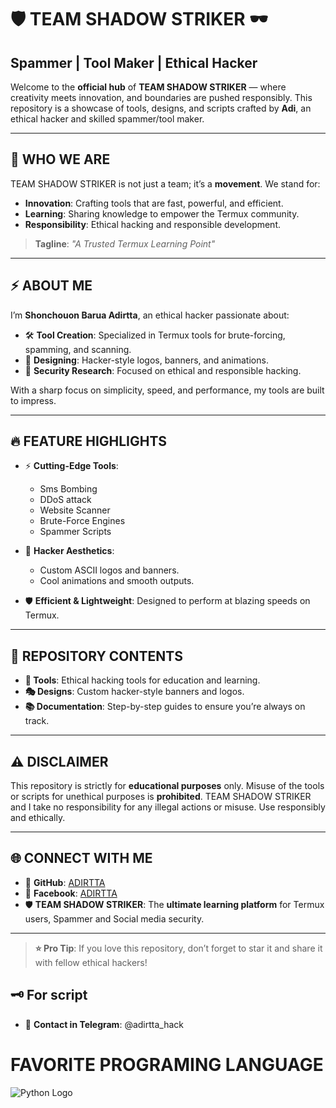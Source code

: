 # 🛡️ TEAM SHADOW STRIKER 🕶️  
## **Spammer | Tool Maker | Ethical Hacker**  

Welcome to the **official hub** of **TEAM SHADOW STRIKER** — where creativity meets innovation, and boundaries are pushed responsibly. This repository is a showcase of tools, designs, and scripts crafted by **Adi**, an ethical hacker and skilled spammer/tool maker.  

---

## 🌌 **WHO WE ARE**  
TEAM SHADOW STRIKER is not just a team; it’s a **movement**. We stand for:  
- **Innovation**: Crafting tools that are fast, powerful, and efficient.  
- **Learning**: Sharing knowledge to empower the Termux community.  
- **Responsibility**: Ethical hacking and responsible development.  

> **Tagline**: *"A Trusted Termux Learning Point"*  

---

## ⚡ **ABOUT ME**  
I’m **Shonchouon Barua Adirtta**, an ethical hacker passionate about:  
- 🛠️ **Tool Creation**: Specialized in Termux tools for brute-forcing, spamming, and scanning.  
- 🎨 **Designing**: Hacker-style logos, banners, and animations.  
- 🔐 **Security Research**: Focused on ethical and responsible hacking.  

With a sharp focus on simplicity, speed, and performance, my tools are built to impress.  

---

## 🔥 **FEATURE HIGHLIGHTS**  
- ⚡ **Cutting-Edge Tools**:  
  - Sms Bombing
  - DDoS attack 
  - Website Scanner  
  - Brute-Force Engines  
  - Spammer Scripts  

- 🎨 **Hacker Aesthetics**:  
  - Custom ASCII logos and banners.  
  - Cool animations and smooth outputs.  

- 🛡️ **Efficient & Lightweight**: Designed to perform at blazing speeds on Termux.  

---

## 🧰 **REPOSITORY CONTENTS**  
- **🚀 Tools**: Ethical hacking tools for education and learning.  
- **🎭 Designs**: Custom hacker-style banners and logos.  
- **📚 Documentation**: Step-by-step guides to ensure you’re always on track.  

---

## ⚠️ **DISCLAIMER**  
This repository is strictly for **educational purposes** only. Misuse of the tools or scripts for unethical purposes is **prohibited**. TEAM SHADOW STRIKER and I take no responsibility for any illegal actions or misuse. Use responsibly and ethically.  

---

## 🌐 **CONNECT WITH ME**  
- 🖤 **GitHub**: [ADIRTTA](https://github.com/ADIRTTA)  
- 🔴 **Facebook**: [ADIRTTA](https://www.facebook.com/ADIRTTA)  
- 🛡️ **TEAM SHADOW STRIKER**: The **ultimate learning platform** for Termux users, Spammer and Social media security.  

---

> **⭐ Pro Tip**: If you love this repository, don’t forget to star it and share it with fellow ethical hackers!
> 
## **🗝️ For script**
- 🎃 **Contact in Telegram**: @adirtta_hack
# FAVORITE PROGRAMING LANGUAGE 
![Python Logo](https://www.python.org/static/community_logos/python-logo-master-v3-TM.png)
